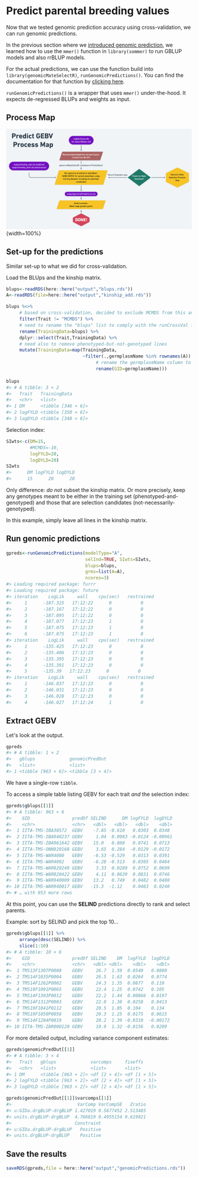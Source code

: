 # Predict parental breeding values



Now that we tested genomic prediction accuracy using cross-validation, we can run genomic predictions.

In the previous section where we [introduced genomic prediction](intro-to-genomic-prediction), we learned how to use the `mmer()` function in `library(sommer)` to run GBLUP models and also rrBLUP models.

For the actual predictions, we can use the function build into `library(genomicMateSelectR)`, `runGenomicPredictions()`. You can find the documentation for that function by [clicking here](https://wolfemd.github.io/genomicMateSelectR/reference/runGenomicPredictions.html).

`runGenomicPredictions()` is a wrapper that uses `mmer()` under-the-hood. It expects de-regressed BLUPs and weights as input.

## Process Map

![](images/predict_gebv_process_map.png){width=100%}

## Set-up for the predictions

Similar set-up to what we did for cross-validation.

Load the BLUps and the kinship matrix.


```r
blups<-readRDS(here::here("output","blups.rds"))
A<-readRDS(file=here::here("output","kinship_add.rds"))
```


```r
blups %<>% 
     # based on cross-validation, decided to exclude MCMDS from this analysis
     filter(Trait != "MCMDS") %>% 
     # need to rename the "blups" list to comply with the runCrossVal function
     rename(TrainingData=blups) %>% 
     dplyr::select(Trait,TrainingData) %>% 
     # need also to remove phenotyped-but-not-genotyped lines
     mutate(TrainingData=map(TrainingData,
                             ~filter(.,germplasmName %in% rownames(A)) %>% 
                                  # rename the germplasmName column to GID
                                  rename(GID=germplasmName)))

blups
#> # A tibble: 3 × 2
#>   Trait   TrainingData      
#>   <chr>   <list>            
#> 1 DM      <tibble [346 × 6]>
#> 2 logFYLD <tibble [350 × 6]>
#> 3 logDYLD <tibble [348 × 6]>
```

Selection index:


```r
SIwts<-c(DM=15,
         #MCMDS=-10,
         logFYLD=20,
         logDYLD=20)
SIwts
#>      DM logFYLD logDYLD 
#>      15      20      20
```

Only difference: *do not* subset the kinship matrix. Or more precisely, keep any genotypes meant to be either in the training set (phenotyped-and-genotyped) and those that are selection candidates (not-necessarily-genotyped).

In this example, simply leave all lines in the kinship matrix.

## Run genomic predictions


```r
gpreds<-runGenomicPredictions(modelType="A",
                              selInd=TRUE, SIwts=SIwts,
                              blups=blups,
                              grms=list(A=A),
                              ncores=3)
#> Loading required package: furrr
#> Loading required package: future
#> iteration    LogLik     wall    cpu(sec)   restrained
#>     1      -187.325   17:12:22      0           0
#>     2      -187.167   17:12:22      0           0
#>     3      -187.095   17:12:22      0           0
#>     4      -187.077   17:12:23      1           0
#>     5      -187.075   17:12:23      1           0
#>     6      -187.075   17:12:23      1           0
#> iteration    LogLik     wall    cpu(sec)   restrained
#>     1      -135.425   17:12:23      0           0
#>     2      -135.406   17:12:23      0           0
#>     3      -135.395   17:12:23      0           0
#>     4      -135.391   17:12:23      0           0
#>     5      -135.39   17:12:23      0           0
#> iteration    LogLik     wall    cpu(sec)   restrained
#>     1      -146.037   17:12:23      0           0
#>     2      -146.031   17:12:23      0           0
#>     3      -146.028   17:12:23      0           0
#>     4      -146.027   17:12:24      1           0
```

## Extract GEBV

Let's look at the output.


```r
gpreds
#> # A tibble: 1 × 2
#>   gblups             genomicPredOut  
#>   <list>             <list>          
#> 1 <tibble [963 × 6]> <tibble [3 × 4]>
```

We have a single-row `tibble`.

To access a simple table listing GEBV for each trait *and* the selection index:


```r
gpreds$gblups[[1]]
#> # A tibble: 963 × 6
#>    GID                predOf SELIND      DM logFYLD  logDYLD
#>    <chr>              <chr>   <dbl>   <dbl>   <dbl>    <dbl>
#>  1 IITA-TMS-IBA30572  GEBV    -7.85 -0.610   0.0303  0.0348 
#>  2 IITA-TMS-IBA940237 GEBV     1.04  0.0983 -0.0124 -0.00961
#>  3 IITA-TMS-IBA961642 GEBV    15.0   0.808   0.0741  0.0713 
#>  4 IITA-TMS-ONN920168 GEBV     3.65  0.284  -0.0129 -0.0172 
#>  5 IITA-TMS-WAR4080   GEBV    -6.53 -0.529   0.0313  0.0391 
#>  6 IITA-TMS-WAR4092   GEBV    -6.28 -0.513   0.0305  0.0404 
#>  7 IITA-TMS-WAR820249 GEBV     3.33  0.0289  0.0752  0.0699 
#>  8 IITA-TMS-WAR820422 GEBV     4.11  0.0639  0.0831  0.0746 
#>  9 IITA-TMS-WAR940009 GEBV    13.2   0.749   0.0482  0.0480 
#> 10 IITA-TMS-WAR940017 GEBV   -15.3  -1.12    0.0463  0.0240 
#> # … with 953 more rows
```

At this point, you can use the **SELIND** predictions directly to rank and select parents.

Example: sort by SELIND and pick the top 10...


```r
gpreds$gblups[[1]] %>% 
     arrange(desc(SELIND)) %>% 
     slice(1:10)
#> # A tibble: 10 × 6
#>    GID                predOf SELIND    DM  logFYLD  logDYLD
#>    <chr>              <chr>   <dbl> <dbl>    <dbl>    <dbl>
#>  1 TMS13F1307P0008    GEBV     26.7  1.59  0.0540   0.0880 
#>  2 TMS14F1035P0004    GEBV     26.5  1.63  0.0264   0.0774 
#>  3 TMS14F1262P0002    GEBV     24.3  1.35  0.0877   0.110  
#>  4 TMS19F1091P0065    GEBV     22.4  1.25  0.0742   0.105  
#>  5 TMS14F1303P0012    GEBV     22.2  1.44  0.00866  0.0197 
#>  6 TMS14F1312P0003    GEBV     22.0  1.38  0.0258   0.0413 
#>  7 TMS19F1041P0112    GEBV     20.5  1.05  0.104    0.134  
#>  8 TMS19F1050P0056    GEBV     20.3  1.25  0.0175   0.0615 
#>  9 TMS14F1284P0019    GEBV     20.2  1.39 -0.0310  -0.00172
#> 10 IITA-TMS-ZAR000120 GEBV     19.9  1.32 -0.0156   0.0209
```

For more detailed output, including variance component estimates:


```r
gpreds$genomicPredOut[[1]]
#> # A tibble: 3 × 4
#>   Trait   gblups             varcomps     fixeffs     
#>   <chr>   <list>             <list>       <list>      
#> 1 DM      <tibble [963 × 2]> <df [2 × 4]> <df [1 × 5]>
#> 2 logFYLD <tibble [963 × 2]> <df [2 × 4]> <df [1 × 5]>
#> 3 logDYLD <tibble [963 × 2]> <df [2 × 4]> <df [1 × 5]>
```


```r
gpreds$genomicPredOut[[1]]$varcomps[[1]]
#>                         VarComp VarCompSE   Zratio
#> u:GIDa.drgBLUP-drgBLUP 1.427019 0.5677452 2.513485
#> units.drgBLUP-drgBLUP  4.766819 0.4955154 9.619921
#>                        Constraint
#> u:GIDa.drgBLUP-drgBLUP   Positive
#> units.drgBLUP-drgBLUP    Positive
```

## Save the results


```r
saveRDS(gpreds,file = here::here("output","genomicPredictions.rds"))
```
